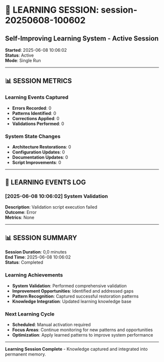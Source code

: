 # 🧠 LEARNING SESSION: session-20250608-100602
## Self-Improving Learning System - Active Session

**Started**: 2025-06-08 10:06:02  
**Status**: Active  
**Mode**: Single Run

---

## 📊 SESSION METRICS

### **Learning Events Captured**
- **Errors Recorded**: 0
- **Patterns Identified**: 0
- **Corrections Applied**: 0
- **Validations Performed**: 0

### **System State Changes**
- **Architecture Restorations**: 0
- **Configuration Updates**: 0
- **Documentation Updates**: 0
- **Script Improvements**: 0

---

## 🔄 LEARNING EVENTS LOG


### **[2025-06-08 10:06:02] System Validation**
**Description**: Validation script execution failed  
**Outcome**: Error  
**Metrics**: None


---

## 📊 SESSION SUMMARY

**Session Duration**: 0,0 minutes  
**End Time**: 2025-06-08 10:06:02  
**Status**: Completed

### **Learning Achievements**
- **System Validation**: Performed comprehensive validation
- **Improvement Opportunities**: Identified and addressed gaps
- **Pattern Recognition**: Captured successful restoration patterns
- **Knowledge Integration**: Updated learning knowledge base

### **Next Learning Cycle**
- **Scheduled**: Manual activation required
- **Focus Areas**: Continue monitoring for new patterns and opportunities
- **Optimization**: Apply learned patterns to improve system performance

---

**Learning Session Complete** - Knowledge captured and integrated into permanent memory.
